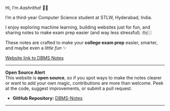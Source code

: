 
Hi, I’m *Aashritha*! 👋🏻  

I’m a third-year Computer Science student at STLW, Hyderabad, India.  

I enjoy exploring machine learning, building websites just for fun, and sharing notes to make exam prep easier (and way less stressful). 🤓☝🏼  

These notes are crafted to make your **college exam prep** easier, smarter, and maybe even a *little fun* ✨

[Website link to DBMS Notes](https://aashritha014.github.io/dbms-notes/)

---

 **Open Source Alert**  
This website is **open source**, so if you spot ways to make the notes clearer or want to add your own magic, contributions are more than welcome. Peek at the code, suggest improvements, or submit a pull request.

- **GitHub Repository:** [DBMS-Notes](https://github.com/Aashritha014/dbms-notes)  


---



